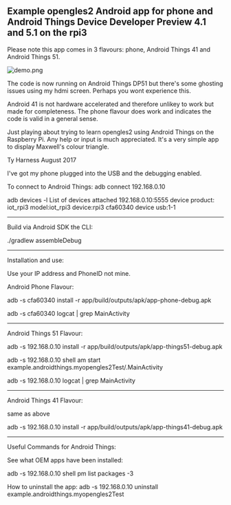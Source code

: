 Example opengles2 Android app for phone and Android Things Device Developer Preview 4.1 and 5.1 on the rpi3
--------------------------------------------------------------------------------------

Please note this app comes in 3 flavours: phone, Android Things 41 and Android Things 51.


![demo.png](tyharness.github.com.AndroidThings51OpenGLES2Test/demo.png)


The code is now running on Android Things DP51 but there's some ghosting issues using my hdmi screen.
Perhaps you wont experience this.


Android 41 is not hardware accelerated and therefore unlikey to work but made
for completeness.  The phone flavour does work and indicates the code is valid in a general sense.

Just playing about trying to learn opengles2 using Android Things on the Raspberry Pi.  Any help or input
is much appreciated.  It's a very simple app to display Maxwell's colour triangle.
 

Ty Harness August 2017



I've got my phone plugged into the USB and the debugging enabled.

To connect to Android Things:
adb connect 192.168.0.10

adb devices -l
List of devices attached
192.168.0.10:5555      device product:   iot_rpi3 model:iot_rpi3 device:rpi3
cfa60340               device usb:1-1




---------------------------------------------------------------------------------------
Build via Android SDK the CLI:

./gradlew assembleDebug

----------------------------------------------------------------------------------------
Installation and use:

Use your IP address and PhoneID not mine.


Android Phone Flavour:


adb -s cfa60340 install -r app/build/outputs/apk/app-phone-debug.apk


adb -s cfa60340 logcat | grep MainActivity


-------------------------------------------------------------

Android Things 51 Flavour:

adb -s 192.168.0.10 install -r app/build/outputs/apk/app-things51-debug.apk

adb -s 192.168.0.10 shell am start example.androidthings.myopengles2Test/.MainActivity

adb -s 192.168.0.10  logcat | grep MainActivity

--------------------------------------------------------------

Android Things 41 Flavour:

same as above

adb -s 192.168.0.10 install -r app/build/outputs/apk/app-things41-debug.apk


---------------------------------------------------------------
Useful Commands for Android Things:

See what OEM apps have been installed:

adb -s 192.168.0.10 shell pm list packages -3

How to uninstall the app:
adb -s 192.168.0.10 uninstall example.androidthings.myopengles2Test










